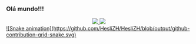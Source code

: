 ### Olá mundo!!!

<div align="center">
  <a href="https://instagram.com/hesli.azevedo">
  <img height="180em" src="https://github-readme-stats.vercel.app/api?username=HesliZH&show_icons=true&theme=dark&include_all_commits=true&count_private=true"/>
  <img height="180em" src="https://github-readme-stats.vercel.app/api/top-langs/?username=HesliZH&layout=compact&langs_count=15&theme=dark"/>
</div>

 <div>  
  ![Snake animation](https://github.com/HesliZH/HesliZH/blob/output/github-contribution-grid-snake.svg)
</div>
